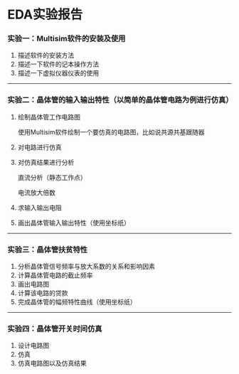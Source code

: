 # EDA实验报告

### 实验一：Multisim软件的安装及使用

1. 描述软件的安装方法
2. 描述一下软件的记本操作方法
3. 描述一下虚拟仪器仪表的使用

---

### 实验二：晶体管的输入输出特性（以简单的晶体管电路为例进行仿真）

1. 绘制晶体管工作电路图

    使用Multisim软件绘制一个要仿真的电路图，比如说共源共基跟随器

2. 对电路进行仿真
3. 对仿真结果进行分析

    直流分析（静态工作点）

    电流放大倍数
4. 求输入输出电阻
5. 画出晶体管输入输出特性（使用坐标纸）

---

### 实验三：晶体管扶贫特性

1. 分析晶体管信号频率与放大系数的关系和影响因素
2. 计算晶体管电路的截止频率
3. 画出电路图
4. 计算该电路的贷款
5. 完成晶体管的幅频特性曲线（使用坐标纸）

---

### 实验四：晶体管开关时间仿真

1. 设计电路图
2. 仿真
3. 仿真电路图以及仿真结果